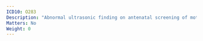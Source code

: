 ```yaml
---
ICD10: O283
Description: "Abnormal ultrasonic finding on antenatal screening of mother"
Matters: No
Weight: 0
---
```


